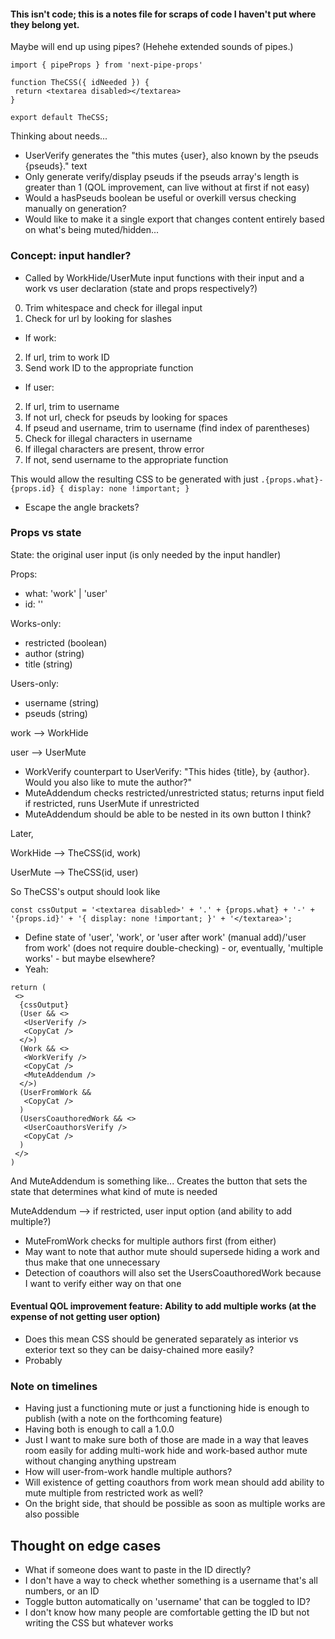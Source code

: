 #### This isn't code; this is a notes file for scraps of code I haven't put where they belong yet.

Maybe will end up using pipes? (Hehehe extended sounds of pipes.)
~~~
import { pipeProps } from 'next-pipe-props' 

function TheCSS({ idNeeded }) {
 return <textarea disabled></textarea>
}

export default TheCSS;
~~~

Thinking about needs...

- UserVerify generates the "this mutes {user}, also known by the pseuds {pseuds}." text
- Only generate verify/display pseuds if the pseuds array's length is greater than 1 (QOL improvement, can live without at first if not easy)
- Would a hasPseuds boolean be useful or overkill versus checking manually on generation?
- Would like to make it a single export that changes content entirely based on what's being muted/hidden...

### Concept: input handler?
- Called by WorkHide/UserMute input functions with their input and a work vs user declaration (state and props respectively?)
0. Trim whitespace and check for illegal input
1. Check for url by looking for slashes
- If work:
2. If url, trim to work ID
3. Send work ID to the appropriate function
- If user:
2. If url, trim to username
3. If not url, check for pseuds by looking for spaces
4. If pseud and username, trim to username (find index of parentheses)
5. Check for illegal characters in username
6. If illegal characters are present, throw error
7. If not, send username to the appropriate function

This would allow the resulting CSS to be generated with just `.{props.what}-{props.id} { display: none !important; }`
- Escape the angle brackets?

### Props vs state
State: the original user input (is only needed by the input handler)

Props: 
- what: 'work' | 'user'
- id: ''

Works-only:
- restricted (boolean)
- author (string)
- title (string)

Users-only: 
- username (string)
- pseuds (string)

work --> WorkHide

user --> UserMute

- WorkVerify counterpart to UserVerify: "This hides {title}, by {author}. Would you also like to mute the author?"
- MuteAddendum checks restricted/unrestricted status; returns input field if restricted, runs UserMute if unrestricted
- MuteAddendum should be able to be nested in its own button I think?

Later,

WorkHide --> TheCSS(id, work)

UserMute --> TheCSS(id, user)

So TheCSS's output should look like
~~~
const cssOutput = '<textarea disabled>' + '.' + {props.what} + '-' + '{props.id}' + '{ display: none !important; }' + '</textarea>';
~~~
- Define state of 'user', 'work', or 'user after work' (manual add)/'user from work' (does not require double-checking) - or, eventually, 'multiple works' - but maybe elsewhere?
- Yeah:
~~~
return (
 <>
  {cssOutput}
  (User && <>
   <UserVerify />
   <CopyCat />
  </>)
  (Work && <>
   <WorkVerify />
   <CopyCat />
   <MuteAddendum />
  </>)
  (UserFromWork && 
   <CopyCat /> 
  )
  (UsersCoauthoredWork && <>
   <UserCoauthorsVerify />
   <CopyCat />
  )
 </>
)
~~~

And MuteAddendum is something like... Creates the button that sets the state that determines what kind of mute is needed

MuteAddendum --> if restricted, user input option (and ability to add multiple?)

- MuteFromWork checks for multiple authors first (from either)
- May want to note that author mute should supersede hiding a work and thus make that one unnecessary
- Detection of coauthors will also set the UsersCoauthoredWork because I want to verify either way on that one 

#### **Eventual QOL improvement feature:** Ability to add multiple works (at the expense of not getting user option)
- Does this mean CSS should be generated separately as interior vs exterior text so they can be daisy-chained more easily?
- Probably

### Note on timelines
- Having just a functioning mute or just a functioning hide is enough to publish (with a note on the forthcoming feature)
- Having both is enough to call a 1.0.0
- Just I want to make sure both of those are made in a way that leaves room easily for adding multi-work hide and work-based author mute without changing anything upstream 
- How will user-from-work handle multiple authors?
- Will existence of getting coauthors from work mean should add ability to mute multiple from restricted work as well? 
- On the bright side, that should be possible as soon as multiple works are also possible 

## Thought on edge cases
- What if someone does want to paste in the ID directly?
- I don't have a way to check whether something is a username that's all numbers, or an ID 
- Toggle button automatically on 'username' that can be toggled to ID?
- I don't know how many people are comfortable getting the ID but not writing the CSS but whatever works 
